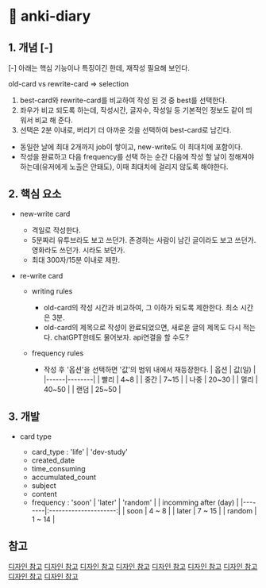 # 󰏢 anki-diary


## 1. 개념 [-] 

[-] 아래는 핵심 기능이나 특징이긴 한데, 재작성 필요해 보인다.

old-card vs rewrite-card => selection

1. best-card와 rewrite-card를 비교하여 작성 된 것 중 best를 선택한다.
2. 좌우가 비교 되도록 하는데, 작성시간, 글자수, 작성일 등 기본적인 정보도 같이 띄워서 비교 해 준다.
3. 선택은 2분 이내로, 버리기 더 아까운 것을 선택하여 best-card로 남긴다.

- 동일한 날에 최대 2개까지 job이 쌓이고, new-write도 이 최대치에 포함이다.
- 작성을 완료하고 다음 frequency를 선택 하는 순간 다음에 작성 할 날이 정해져야하는데(유저에게 노출은 안돼도), 이때 최대치에 걸리지 않도록 해야한다.

## 2. 핵심 요소

- new-write card

  - 격일로 작성한다.
  - 5분짜리 유투브라도 보고 쓰던가. 존경하는 사람이 남긴 글이라도 보고 쓰던가. 영화라도 쓰던가. 시라도 보던가.
  - 최대 300자/15분 이내로 제한.


- re-write card

  - writing rules
    - old-card의 작성 시간과 비교하여, 그 이하가 되도록 제한한다. 최소 시간은 3분.
    - old-card의 제목으로 작성이 완료되었으면, 새로운 글의 제목도 다시 적는다. chatGPT한테도 물어보자. api연결을 할 수도?

  - frequency rules
    - 작성 후 '옵션'을 선택하면 '값'의 범위 내에서 재등장한다.
      | 옵션 | 값(일) |
      |------|--------|
      | 빨리 | 4~8    |
      | 중간 | 7~15   |
      | 나중 | 20~30  |
      | 멀리 | 40~50  |
      | 랜덤 | 25~50  |


## 3. 개발

- card type

  - card_type : 'life' | 'dev-study'
  - created_date
  - time_consuming
  - accumulated_count
  - subject
  - content
  - frequency : 'soon' | 'later' | 'random'
    |        | incomming after (day) |
    |--------|:---------------------:|
    | soon   |         4 ~ 8         |
    | later  |        7 ~ 15         |
    | random |        1 ~ 14         |

## 참고

[디자인 참고](https://www.framer.com/templates/daedalus/)
[디자인 참고](https://www.framer.com/templates/bjgroup/)
[디자인 참고](https://www.framer.com/templates/justtype/)
[디자인 참고](https://www.framer.com/templates/photography-website/)
[디자인 참고](https://www.framer.com/templates/plain/)
[디자인 참고](https://www.framer.com/templates/luca/)
[디자인 참고](https://www.framer.com/templates/appleseed/)
[디자인 참고](https://www.framer.com/templates/source/)
[디자인 참고](https://www.framer.com/templates/uno/)
